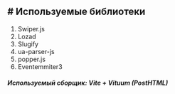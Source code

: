 ## # Используемые библиотеки

1. Swiper.js
2. Lozad
3. Slugify
4. ua-parser-js
5. popper.js
6. Eventemmiter3

##### Используемый сборщик: Vite + Vituum (PostHTML)
